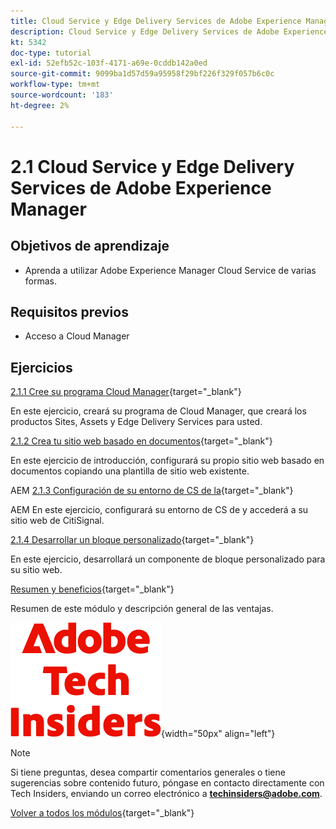```yaml
---
title: Cloud Service y Edge Delivery Services de Adobe Experience Manager
description: Cloud Service y Edge Delivery Services de Adobe Experience Manager
kt: 5342
doc-type: tutorial
exl-id: 52efb52c-103f-4171-a69e-0cddb142a0ed
source-git-commit: 9099ba1d57d59a95958f29bf226f329f057b6c0c
workflow-type: tm+mt
source-wordcount: '183'
ht-degree: 2%

---
```


# 2.1 Cloud Service y Edge Delivery Services de Adobe Experience Manager

## Objetivos de aprendizaje

- Aprenda a utilizar Adobe Experience Manager Cloud Service de varias formas.

## Requisitos previos

- Acceso a Cloud Manager

## Ejercicios

[2.1.1 Cree su programa Cloud Manager](./ex1.md){target="_blank"}

En este ejercicio, creará su programa de Cloud Manager, que creará los productos Sites, Assets y Edge Delivery Services para usted.

[2.1.2 Crea tu sitio web basado en documentos](./ex2.md){target="_blank"}

En este ejercicio de introducción, configurará su propio sitio web basado en documentos copiando una plantilla de sitio web existente.

AEM [2.1.3 Configuración de su entorno de CS de la](./ex3.md){target="_blank"}

AEM En este ejercicio, configurará su entorno de CS de y accederá a su sitio web de CitiSignal.

[2.1.4 Desarrollar un bloque personalizado](./ex4.md){target="_blank"}

En este ejercicio, desarrollará un componente de bloque personalizado para su sitio web.

[Resumen y beneficios](./summary.md){target="_blank"}

Resumen de este módulo y descripción general de las ventajas.

![Perspectivas técnicas](./../../../assets/images/techinsiders.png){width="50px" align="left"}

>[!NOTE]
>
>Si tiene preguntas, desea compartir comentarios generales o tiene sugerencias sobre contenido futuro, póngase en contacto directamente con Tech Insiders, enviando un correo electrónico a **techinsiders@adobe.com**.

[Volver a todos los módulos](../../../overview.md){target="_blank"}
